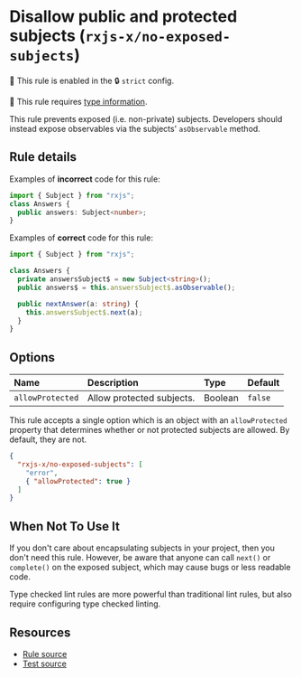 # Disallow public and protected subjects (`rxjs-x/no-exposed-subjects`)

💼 This rule is enabled in the 🔒 `strict` config.

💭 This rule requires [type information](https://typescript-eslint.io/linting/typed-linting).

<!-- end auto-generated rule header -->

This rule prevents exposed (i.e. non-private) subjects. Developers should instead expose observables via the subjects' `asObservable` method.

## Rule details

Examples of **incorrect** code for this rule:

```ts
import { Subject } from "rxjs";
class Answers {
  public answers: Subject<number>;
}
```

Examples of **correct** code for this rule:

```ts
import { Subject } from "rxjs";

class Answers {
  private answersSubject$ = new Subject<string>();
  public answers$ = this.answersSubject$.asObservable();

  public nextAnswer(a: string) {
    this.answersSubject$.next(a);
  }
}
```

## Options

<!-- begin auto-generated rule options list -->

| Name             | Description               | Type    | Default |
| :--------------- | :------------------------ | :------ | :------ |
| `allowProtected` | Allow protected subjects. | Boolean | `false` |

<!-- end auto-generated rule options list -->

This rule accepts a single option which is an object with an `allowProtected` property that determines whether or not protected subjects are allowed. By default, they are not.

```json
{
  "rxjs-x/no-exposed-subjects": [
    "error",
    { "allowProtected": true }
  ]
}
```

## When Not To Use It

If you don't care about encapsulating subjects in your project, then you don't need this rule.
However, be aware that anyone can call `next()` or `complete()` on the exposed subject, which may cause bugs or less readable code.

Type checked lint rules are more powerful than traditional lint rules, but also require configuring type checked linting.

## Resources

- [Rule source](https://github.com/JasonWeinzierl/eslint-plugin-rxjs-x/blob/main/src/rules/no-exposed-subjects.ts)
- [Test source](https://github.com/JasonWeinzierl/eslint-plugin-rxjs-x/blob/main/tests/rules/no-exposed-subjects.test.ts)
